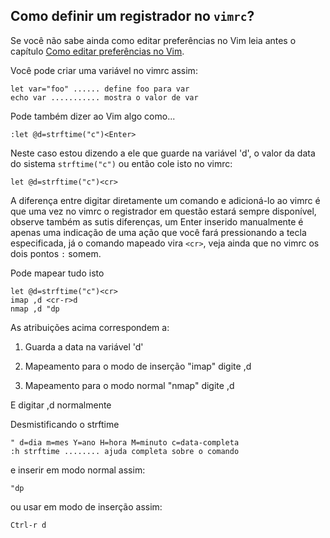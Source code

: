 Como definir um registrador no `vimrc`?
------------------------------------

Se você não sabe ainda como editar preferências no Vim leia antes o
capítulo [Como editar preferências no Vim](../capitulo_12/como_editar_preferencias_no_vim.md).

Você pode criar uma variável no vimrc assim:
```
let var="foo" ...... define foo para var
echo var ........... mostra o valor de var
```
Pode também dizer ao Vim algo como...
```
:let @d=strftime("c")<Enter>
```
Neste caso estou dizendo a ele que guarde na variável 'd',
o valor da data do sistema `strftime("c")` ou então
cole isto no vimrc:
```
let @d=strftime("c")<cr>
```
A diferença entre digitar diretamente um comando e adicioná-lo ao
vimrc é que uma vez no vimrc o registrador em
questão estará sempre disponível, observe também as sutis diferenças, um
Enter inserido manualmente é apenas uma indicação de uma
ação que você fará pressionando a tecla especificada, já o comando
mapeado vira `<cr>`, veja ainda que no vimrc os dois
pontos `:` somem.

Pode mapear tudo isto
```
let @d=strftime("c")<cr>
imap ,d <cr-r>d
nmap ,d "dp
```
As atribuições acima correspondem a:

1.  Guarda a data na variável 'd'

2.  Mapeamento para o modo de inserção "imap" digite ,d

3.  Mapeamento para o modo normal "nmap" digite ,d

E digitar ,d normalmente

Desmistificando o strftime
```
" d=dia m=mes Y=ano H=hora M=minuto c=data-completa
:h strftime ........ ajuda completa sobre o comando
```
e inserir em modo normal assim:
```
"dp
```
ou usar em modo de inserção assim:
```
Ctrl-r d
```
